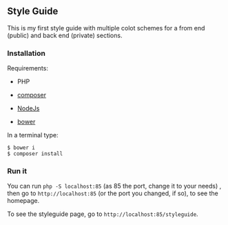 ## Style Guide
This is my first style guide with multiple colot schemes for a from end (public) and back end (private) sections.

### Installation

Requirements:
  + PHP

  + [composer][composer]

  + [NodeJs][nodejs]

  + [bower][bower]


In a terminal type:
```
$ bower i
$ composer install
```

[nodejs]: https://nodejs.org
[composer]: https://getcomposer.org
[bower]: http://bower.io

### Run it

You can run ``php -S localhost:85`` (as 85 the port, change it to your needs)
, then go to ``http://localhost:85`` (or the port you changed, if so), to see
the homepage.

To see the styleguide page, go to ``http://localhost:85/styleguide``.
